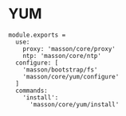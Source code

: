 
# YUM

    module.exports =
      use:
        proxy: 'masson/core/proxy'
        ntp: 'masson/core/ntp'
      configure: [
        'masson/bootstrap/fs'
        'masson/core/yum/configure'
      ]
      commands:
        'install':
          'masson/core/yum/install'
